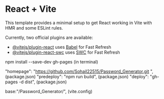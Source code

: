 # React + Vite

This template provides a minimal setup to get React working in Vite with HMR and some ESLint rules.

Currently, two official plugins are available:

- [@vitejs/plugin-react](https://github.com/vitejs/vite-plugin-react/blob/main/packages/plugin-react/README.md) uses [Babel](https://babeljs.io/) for Fast Refresh
- [@vitejs/plugin-react-swc](https://github.com/vitejs/vite-plugin-react-swc) uses [SWC](https://swc.rs/) for Fast Refresh

npm install --save-dev gh-pages (in terminal)

"homepage": "https://github.com/Sohail22515/Password_Generator.git ", (package.json)
"predeploy": "npm run build",  (package.json)
"deploy": "gh-pages -d dist",  (package.json)


base:"/Password_Generator/", (vite.config)